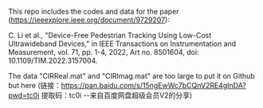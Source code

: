 This repo includes the codes and data for the paper (https://ieeexplore.ieee.org/document/9729207):

C. Li et al., "Device-Free Pedestrian Tracking Using Low-Cost Ultrawideband Devices," in IEEE Transactions on Instrumentation and Measurement, vol. 71, pp. 1-4, 2022, Art no. 8501604, doi: 10.1109/TIM.2022.3157004.

The data "CIRReal.mat" and "CIRImag.mat" are too large to put it on Github but here (链接：https://pan.baidu.com/s/15ngEwWc7bCQnV2RE4gInDA?pwd=tc0i 
提取码：tc0i 
--来自百度网盘超级会员V2的分享)
